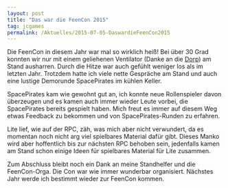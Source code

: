 ```yaml
---
layout: post
title: "Das war die FeenCon 2015"
tag: jcgames
permalink: /Aktuelles/2015-07-05-DaswardieFeenCon2015
---
```


Die FeenCon in diesem Jahr war mal so wirklich heiß! Bei über 30 Grad konnten wir nur mit einem geliehenen Ventilator (Danke an die [Dorp](https://www.die-dorp.de/)) am Stand ausharren. Durch die Hitze war auch gefühlt weniger los als im letzten Jahr. Trotzdem hatte ich viele nette Gespräche am Stand und auch eine lustige Demorunde SpacePirates im kühlen Keller.

SpacePirates kam wie gewohnt gut an, ich konnte neue Rollenspieler davon überzeugen und es kamen auch immer wieder Leute vorbei, die SpacePirates bereits gespielt haben. Mich freut es immer auf diesem Weg etwas Feedback zu bekommen und von SpacePirates-Runden zu erfahren.

Lite lief, wie auf der RPC, zäh, was mich aber nicht verwundert, da es momentan noch nicht arg viel spielbares Material dafür gibt. Dieses Manko wird aber hoffentlich bis zur nächsten RPC behoben sein, jedenfalls kamen am Stand schon einige Ideen für spielbares Material für Lite zusammen.

Zum Abschluss bleibt noch ein Dank an meine Standhelfer und die FeenCon-Orga. Die Con war wie immer wunderbar organisiert. Nächstes Jahr werde ich bestimmt wieder zur FeenCon kommen.
